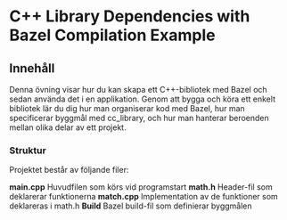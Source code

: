 # C++ Library Dependencies with Bazel Compilation Example

## Innehåll

Denna övning visar hur du kan skapa ett C++-bibliotek med Bazel och sedan använda det i en applikation. Genom att bygga och köra ett enkelt bibliotek lär du dig hur man organiserar kod med Bazel, hur man specificerar byggmål med cc_library, och hur man hanterar beroenden mellan olika delar av ett projekt.

### Struktur

Projektet består av följande filer:

**main.cpp** Huvudfilen som körs vid programstart
**math.h** Header-fil som deklarerar funktionerna
**match.cpp** Implementation av de funktioner som deklareras i math.h
**Build** Bazel build-fil som definierar byggmålen